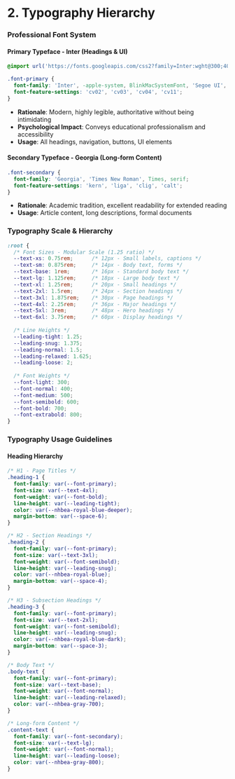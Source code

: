 # 2. Typography Hierarchy

### Professional Font System

#### Primary Typeface - Inter (Headings & UI)
```css
@import url('https://fonts.googleapis.com/css2?family=Inter:wght@300;400;500;600;700;800&display=swap');

.font-primary {
  font-family: 'Inter', -apple-system, BlinkMacSystemFont, 'Segoe UI', 'Roboto', sans-serif;
  font-feature-settings: 'cv02', 'cv03', 'cv04', 'cv11';
}
```
- **Rationale**: Modern, highly legible, authoritative without being intimidating
- **Psychological Impact**: Conveys educational professionalism and accessibility
- **Usage**: All headings, navigation, buttons, UI elements

#### Secondary Typeface - Georgia (Long-form Content)
```css
.font-secondary {
  font-family: 'Georgia', 'Times New Roman', Times, serif;
  font-feature-settings: 'kern', 'liga', 'clig', 'calt';
}
```
- **Rationale**: Academic tradition, excellent readability for extended reading
- **Usage**: Article content, long descriptions, formal documents

### Typography Scale & Hierarchy
```css
:root {
  /* Font Sizes - Modular Scale (1.25 ratio) */
  --text-xs: 0.75rem;      /* 12px - Small labels, captions */
  --text-sm: 0.875rem;     /* 14px - Body text, forms */
  --text-base: 1rem;       /* 16px - Standard body text */
  --text-lg: 1.125rem;     /* 18px - Large body text */
  --text-xl: 1.25rem;      /* 20px - Small headings */
  --text-2xl: 1.5rem;      /* 24px - Section headings */
  --text-3xl: 1.875rem;    /* 30px - Page headings */
  --text-4xl: 2.25rem;     /* 36px - Major headings */
  --text-5xl: 3rem;        /* 48px - Hero headings */
  --text-6xl: 3.75rem;     /* 60px - Display headings */
  
  /* Line Heights */
  --leading-tight: 1.25;
  --leading-snug: 1.375;
  --leading-normal: 1.5;
  --leading-relaxed: 1.625;
  --leading-loose: 2;
  
  /* Font Weights */
  --font-light: 300;
  --font-normal: 400;
  --font-medium: 500;
  --font-semibold: 600;
  --font-bold: 700;
  --font-extrabold: 800;
}
```

### Typography Usage Guidelines

#### Heading Hierarchy
```css
/* H1 - Page Titles */
.heading-1 {
  font-family: var(--font-primary);
  font-size: var(--text-4xl);
  font-weight: var(--font-bold);
  line-height: var(--leading-tight);
  color: var(--nhbea-royal-blue-deeper);
  margin-bottom: var(--space-6);
}

/* H2 - Section Headings */
.heading-2 {
  font-family: var(--font-primary);
  font-size: var(--text-3xl);
  font-weight: var(--font-semibold);
  line-height: var(--leading-snug);
  color: var(--nhbea-royal-blue);
  margin-bottom: var(--space-4);
}

/* H3 - Subsection Headings */
.heading-3 {
  font-family: var(--font-primary);
  font-size: var(--text-2xl);
  font-weight: var(--font-semibold);
  line-height: var(--leading-snug);
  color: var(--nhbea-royal-blue-dark);
  margin-bottom: var(--space-3);
}

/* Body Text */
.body-text {
  font-family: var(--font-primary);
  font-size: var(--text-base);
  font-weight: var(--font-normal);
  line-height: var(--leading-relaxed);
  color: var(--nhbea-gray-700);
}

/* Long-form Content */
.content-text {
  font-family: var(--font-secondary);
  font-size: var(--text-lg);
  font-weight: var(--font-normal);
  line-height: var(--leading-loose);
  color: var(--nhbea-gray-800);
}
```
